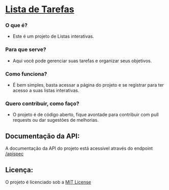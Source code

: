 # [Lista de Tarefas](https://lista-de-tarefas.queirozt.webredirect.org/apispec/)

### O que é?

- Este é um projeto de Listas interativas. 

### Para que serve?

- Aqui você pode gerenciar suas tarefas e organizar seus objetivos. 

### Como funciona?

- É bem simples, basta acessar a página do projeto e se registrar para ter acesso a suas listas interativas.

### Quero contribuir, como faço?

- O projeto é de código aberto, fique avontade para contribuir com pull requests ou dar sugestões de melhorias.

## Documentação da API:

A documentação da API do projeto está acessível através do endpoint [/apispec](https://lista-de-tarefas.queirozt.webredirect.org/apispec/)


## Licença:

O projeto é licenciado sob a [MIT License](https://mit-license.org/)
